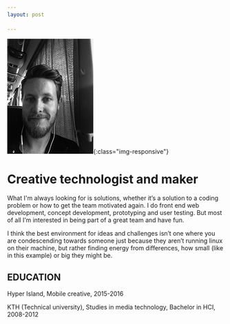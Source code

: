 ```yaml
---
layout: post

---
```


![patch](/images/profilepic.png){:class="img-responsive"}

# Creative technologist and maker

What I'm always looking for is solutions, whether it’s a solution to a coding problem or how to get the team motivated again. I do front end web development, concept development, prototyping and user testing. But most of all I’m interested in being part of a great team and have fun.

I think the best environment for ideas and challenges isn’t one where you are condescending towards someone just because they aren’t running linux on their machine, but rather finding energy from differences, how small (like in this example) or big they might be.


## EDUCATION

Hyper Island, Mobile creative, 2015-2016

KTH (Technical university), Studies in media technology, Bachelor in HCI, 2008-2012



